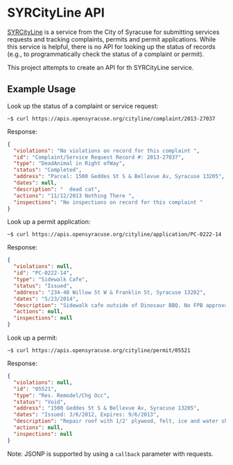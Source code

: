 # SYRCityLine API

[SYRCityLine](http://cityline.syrgov.net/) is a service from the City of Syracuse for submitting services requests and tracking complaints, permits and permit applications. While this service is helpful, there is no API for looking up the status of records (e.g., to programmatically check the status of a complaint or permit).

This project attempts to create an API for th SYRCityLine service.

## Example Usage

Look up the status of a complaint or service request:

```curl
~$ curl https://apis.opensyracuse.org/cityline/complaint/2013-27037
```

Response:

```json
{
  "violations": "No violations on record for this complaint ",
  "id": "Complaint/Service Request Record #: 2013-27037",
  "type": "DeadAnimal in Right ofWay",
  "status": "Completed",
  "address": "Parcel: 1500 Geddes St S & Bellevue Av, Syracuse 13205",
  "dates": null,
  "description": "  dead cat",
  "actions": "11/12/2013 Nothing There ",
  "inspections": "No inspections on record for this complaint "
}
```

Look up a permit application:

```curl
~$ curl https://apis.opensyracuse.org/cityline/application/PC-0222-14
```

Response:

```json
{
  "violations": null,
  "id": "PC-0222-14",
  "type": "Sidewalk Cafe",
  "status": "Issued",
  "address": "234-48 Willow St W & Franklin St, Syracuse 13202",
  "dates": "5/23/2014",
  "description": "Sidewalk cafe outside of Dinosaur BBQ. No FPB approval needed. Alochol to be served.",
  "actions": null,
  "inspections": null
}
```

Look up a permit:

```curl
~$ curl https://apis.opensyracuse.org/cityline/permit/05521
```

Response:

```json
{
  "violations": null,
  "id": "05521",
  "type": "Res. Remodel/Chg Occ",
  "status": "Void",
  "address": "1500 Geddes St S & Bellevue Av, Syracuse 13205",
  "dates": "Issued: 3/6/2012, Expires: 9/6/2013",
  "description": "Repair roof with 1/2' plywood, felt, ice and water shield at eves, vallies, and perimiter and shingles. Contractor shall maintain the construction safeguards of NYSEBC, & NYSFC chapter 14.",
  "actions": null,
  "inspections": null
}
```

Note: JSONP is supported by using a ```callback``` parameter with requests.
